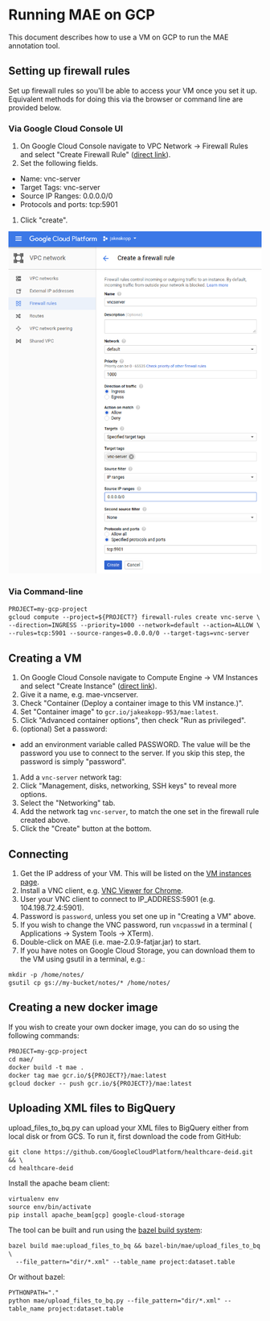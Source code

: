 # Running MAE on GCP

This document describes how to use a VM on GCP to run the MAE annotation tool.

## Setting up firewall rules

Set up firewall rules so you'll be able to access your VM once you set it up.
Equivalent methods for doing this via the browser or command line are provided
below.

### Via Google Cloud Console UI

1. On Google Cloud Console navigate to VPC Network -> Firewall Rules and select
   "Create Firewall Rule" ([direct link](https://console.cloud.google.com/networking/firewalls/add)).
1. Set the following fields.
  * Name: vnc-server
  * Target Tags: vnc-server
  * Source IP Ranges: 0.0.0.0/0
  * Protocols and ports: tcp:5901
1. Click "create".

![](images/firewall_rule.png)

### Via Command-line

```shell
PROJECT=my-gcp-project
gcloud compute --project=${PROJECT?} firewall-rules create vnc-serve \
--direction=INGRESS --priority=1000 --network=default --action=ALLOW \
--rules=tcp:5901 --source-ranges=0.0.0.0/0 --target-tags=vnc-server
```

## Creating a VM

1. On Google Cloud Console navigate to Compute Engine -> VM Instances and select
   "Create Instance" ([direct link](https://console.cloud.google.com/compute/instancesAdd)).
1. Give it a name, e.g. mae-vncserver.
1. Check "Container (Deploy a container image to this VM instance.)".
1. Set "Container image" to `gcr.io/jakeakopp-953/mae:latest`.
1. Click "Advanced container options", then check "Run as privileged".
1. (optional) Set a password:
  * add an environment variable called PASSWORD. The value will be the password
    you use to connect to the server. If you skip this step, the password is
    simply "password".
1. Add a `vnc-server` network tag:
  1. Click "Management, disks, networking, SSH keys" to reveal more options.
  1. Select the "Networking" tab.
  1. Add the network tag `vnc-server`, to match the one set in the firewall rule
     created above.
1. Click the "Create" button at the bottom.

## Connecting

1. Get the IP address of your VM. This will be listed on the [VM instances page](https://console.cloud.google.com/compute/instances).
1. Install a VNC client, e.g. [VNC Viewer for Chrome](https://chrome.google.com/webstore/detail/vnc%C2%AE-viewer-for-google-ch/iabmpiboiopbgfabjmgeedhcmjenhbla?hl=en).
1. User your VNC client to connect to IP_ADDRESS:5901 (e.g. 104.198.72.4:5901).
1. Password is `password`, unless you set one up in "Creating a VM" above.
1. If you wish to change the VNC password, run `vncpasswd` in a terminal (
   Applications -> System Tools -> XTerm).
1. Double-click on MAE (i.e. mae-2.0.9-fatjar.jar) to start.
1. If you have notes on Google Cloud Storage, you can download them to the VM
   using gsutil in a terminal, e.g.:
```shell
mkdir -p /home/notes/
gsutil cp gs://my-bucket/notes/* /home/notes/
```

## Creating a new docker image

If you wish to create your own docker image, you can do so using the following
commands:

```
PROJECT=my-gcp-project
cd mae/
docker build -t mae .
docker tag mae gcr.io/${PROJECT?}/mae:latest
gcloud docker -- push gcr.io/${PROJECT?}/mae:latest
```

## Uploading XML files to BigQuery

upload_files_to_bq.py can upload your XML files to BigQuery either from local
disk or from GCS. To run it, first download the code from GitHub:

```shell
git clone https://github.com/GoogleCloudPlatform/healthcare-deid.git && \
cd healthcare-deid
```

Install the apache beam client:

```shell
virtualenv env
source env/bin/activate
pip install apache_beam[gcp] google-cloud-storage
```

The tool can be built and run using the [bazel build system](http://bazel.build/versions/master/docs/install.html):

```shell
bazel build mae:upload_files_to_bq && bazel-bin/mae/upload_files_to_bq \
  --file_pattern="dir/*.xml" --table_name project:dataset.table
```

Or without bazel:

```shell
PYTHONPATH="."
python mae/upload_files_to_bq.py --file_pattern="dir/*.xml" --table_name project:dataset.table
```
